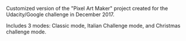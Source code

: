 Customized version of the "Pixel Art Maker" project created for the Udacity/Google challenge in December 2017. 

Includes 3 modes: Classic mode, Italian Challenge mode, and Christmas challenge mode.
